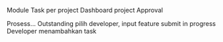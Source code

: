 Module Task per project
Dashboard project
Approval

Prosess...
Outstanding pilih developer, input feature submit in progress
Developer menambahkan task
